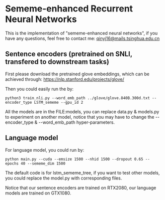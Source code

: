 # Sememe-enhanced Recurrent Neural Networks
This is the implementation of "sememe-enhanced neural networks", if you have any questions, feel free to contact me: qinyj16@mails.tsinghua.edu.cn

## Sentence encoders (pretrained on SNLI, transfered to downstream tasks)

First please download the pretrained glove embeddings, which can be achieved through: https://nlp.stanford.edu/projects/glove/ 

Then you could easily run the by:

```
python3 train_nli.py --word_emb_path ../glove/glove.840B.300d.txt --encoder_type LSTM_sememe --gpu_id 2
```

All the models are in the FILE:models, you can replace data.py & models.py to experiment on another model, notice that you may have to change the --encoder_type & --word_emb_path hyper-parameters.


## Language model
For language model, you could run by:

```
python main.py --cuda --emsize 1500 --nhid 1500 --dropout 0.65 --epochs 40 --sememe_dim 1500
```
The default code is for lstm_sememe_tree, if you want to test other models, you could replace the model.py with corresponding files.


Notice that our sentence encoders are trained on RTX2080, our language models are trained on GTX1080.
